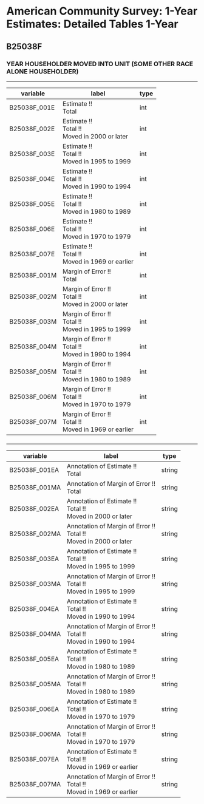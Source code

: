 # American Community Survey: 1-Year Estimates: Detailed Tables 1-Year

## B25038F

### YEAR HOUSEHOLDER MOVED INTO UNIT (SOME OTHER RACE ALONE HOUSEHOLDER)

___

| variable | label | type |
| ----- | ----- | ----- |
| B25038F_001E | Estimate !!<br>Total | int |
| B25038F_002E | Estimate !!<br>Total !!<br>Moved in 2000 or later | int |
| B25038F_003E | Estimate !!<br>Total !!<br>Moved in 1995 to 1999 | int |
| B25038F_004E | Estimate !!<br>Total !!<br>Moved in 1990 to 1994 | int |
| B25038F_005E | Estimate !!<br>Total !!<br>Moved in 1980 to 1989 | int |
| B25038F_006E | Estimate !!<br>Total !!<br>Moved in 1970 to 1979 | int |
| B25038F_007E | Estimate !!<br>Total !!<br>Moved in 1969 or earlier | int |
| B25038F_001M | Margin of Error !!<br>Total | int |
| B25038F_002M | Margin of Error !!<br>Total !!<br>Moved in 2000 or later | int |
| B25038F_003M | Margin of Error !!<br>Total !!<br>Moved in 1995 to 1999 | int |
| B25038F_004M | Margin of Error !!<br>Total !!<br>Moved in 1990 to 1994 | int |
| B25038F_005M | Margin of Error !!<br>Total !!<br>Moved in 1980 to 1989 | int |
| B25038F_006M | Margin of Error !!<br>Total !!<br>Moved in 1970 to 1979 | int |
| B25038F_007M | Margin of Error !!<br>Total !!<br>Moved in 1969 or earlier | int |
### 

___

| variable | label | type |
| ----- | ----- | ----- |
| B25038F_001EA | Annotation of Estimate !!<br>Total | string |
| B25038F_001MA | Annotation of Margin of Error !!<br>Total | string |
| B25038F_002EA | Annotation of Estimate !!<br>Total !!<br>Moved in 2000 or later | string |
| B25038F_002MA | Annotation of Margin of Error !!<br>Total !!<br>Moved in 2000 or later | string |
| B25038F_003EA | Annotation of Estimate !!<br>Total !!<br>Moved in 1995 to 1999 | string |
| B25038F_003MA | Annotation of Margin of Error !!<br>Total !!<br>Moved in 1995 to 1999 | string |
| B25038F_004EA | Annotation of Estimate !!<br>Total !!<br>Moved in 1990 to 1994 | string |
| B25038F_004MA | Annotation of Margin of Error !!<br>Total !!<br>Moved in 1990 to 1994 | string |
| B25038F_005EA | Annotation of Estimate !!<br>Total !!<br>Moved in 1980 to 1989 | string |
| B25038F_005MA | Annotation of Margin of Error !!<br>Total !!<br>Moved in 1980 to 1989 | string |
| B25038F_006EA | Annotation of Estimate !!<br>Total !!<br>Moved in 1970 to 1979 | string |
| B25038F_006MA | Annotation of Margin of Error !!<br>Total !!<br>Moved in 1970 to 1979 | string |
| B25038F_007EA | Annotation of Estimate !!<br>Total !!<br>Moved in 1969 or earlier | string |
| B25038F_007MA | Annotation of Margin of Error !!<br>Total !!<br>Moved in 1969 or earlier | string |


